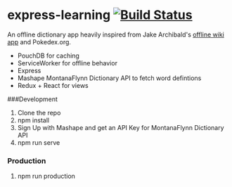 # express-learning [![Build Status](https://semaphoreci.com/api/v1/projects/4f600dbf-40c2-479c-b98b-f3114a3dcc31/647185/badge.svg)](https://semaphoreci.com/bhargav175/express-learning)

An offline dictionary app heavily inspired from Jake Archibald's [offline wiki app](https://github.com/jakearchibald/offline-wikipedia) and Pokedex.org. 

+ PouchDB for caching 
+ ServiceWorker for offline behavior
+ Express
+ Mashape MontanaFlynn Dictionary API to fetch word defintions
+ Redux + React for views


###Development

1. Clone the repo
2. npm install
3. Sign Up with Mashape and get an API Key for MontanaFlynn Dictionary API
4. npm run serve


### Production

1. npm run production
